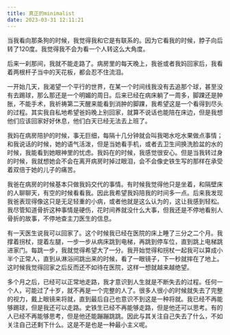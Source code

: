 ```yaml
---
title: 真正的minimalist
date: 2023-03-31 12:11:21
---
```


当我看向那条狗的时候，我觉得我和它是有联系的。因为它看我的时候，脖子向后转了120度。我觉得我不会为看一个人转这么大角度。

后来一刹那间，我就不能走路了。病房里的每天晚上，我爸或者我妈回家后，我看着两根杆子当中的天花板，都会忍不住流泪。

一开始几天，我渴望一个平行的世界，在某一个时间线我没有去追那个球，甚至没有去踢球，那么那还是一个明媚的周日。后来已经在病床躺了一周多，脚踝还是肿胀，不能手术，我祈祷第二天醒来能看到消肿的脚踝，我希望这是一个看得到尽头的过程。其实我自私地希望爸妈晚上别回家，就算不说话也能陪在床边，但是我想他们应该回家好好休息，他们白天已经无法去上班了。

我妈在病房陪护的时候，事无巨细，每隔十几分钟就会叫我喝水吃水果做点事情；和我说话的时候，她的语气活泼，但是当她看手机，或者去卫生间换洗脸盆的水的时候，我能看到她眼神里的忧虑。我妈在的时候，我感觉很安心。但是当我转过身的时候，我就想她会不会在离开病房时掉过眼泪，会不会像史铁生写的那样在承受着双倍于她的儿子的痛苦。

我爸在病房的时候基本只做我妈交代的事情。有时候我觉得他只是坐着，和隔壁床的人聊聊天，有空的时候看看我。因此我希望我妈陪我的时间多一点。后来我发现我爸表现得像这只是无足轻重的小病，或者他就是这么认为的，这让我感到轻松。我尽管知道骨折这种事情是硬伤，花时间养就没什么大事，但我还是不停地看别人骨折的故事，不停地查主刀医生的信息。

有一天医生说我可以回家了。这个时候我已经在医院的床上睡了三分之二个月。我撑着拐杖，提着左腿，一步一步从病床跳到电梯，再跳到停车位，直到跳上电梯跳进家门。每跳一步，我就觉得希望大了一分。我开始觉得和拐杖一起我可以算成小半个正常人，直到从淋浴间跳出来的时候，看了一眼镜子，下一秒就摔在了地上。这时候我觉得回家之后反而还不如待在医院，这样一想就越来越绝望。

多个月之后，已经可以正常地走路，我才意识到人生就是不断失去的过程。任何一个人，可能过了十岁，就不再是一个完整的人了。很多人很小的时候就失去了完整的视力，戴上眼镜来将就，直到最后自己也意识不到这是一种将就。我已经不再能够踢球，但是我还可以走路。史铁生已经不再能够走路，但是他还可以思考。有的人已经不再能够思考，但是他还能蹦蹦跳跳。因此与其关注自己失去了什么，不如关注自己还剩下什么。这是不是也是一种最小主义呢。



